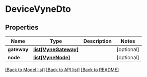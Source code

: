 # DeviceVyneDto


## Properties
Name | Type | Description | Notes
------------ | ------------- | ------------- | -------------
**gateway** | [**list[VyneGateway]**](VyneGateway.md) |  | [optional] 
**node** | [**list[VyneNode]**](VyneNode.md) |  | [optional] 

[[Back to Model list]](../README.md#documentation-for-models) [[Back to API list]](../README.md#documentation-for-api-endpoints) [[Back to README]](../README.md)


